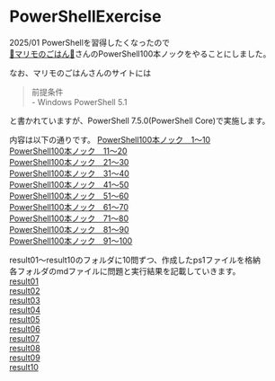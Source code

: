 # PowerShellExercise
2025/01 PowerShellを習得したくなったので  
[🐹マリモのごはん🐍](https://note.com/mahalo_)さんのPowerShell100本ノックをやることにしました。


なお、マリモのごはんさんのサイトには  
>前提条件  
>\- Windows PowerShell 5.1

と書かれていますが、PowerShell 7.5.0(PowerShell Core)で実施します。

内容は以下の通りです。
[PowerShell100本ノック　1～10](https://note.com/mahalo_/n/ne1d40940d106)  
[PowerShell100本ノック　11～20](https://note.com/mahalo_/n/n7d0986e9eca3)  
[PowerShell100本ノック　21～30](https://note.com/mahalo_/n/n77ad1ba21beb)  
[PowerShell100本ノック　31～40](https://note.com/mahalo_/n/n6c4a94793f1f)  
[PowerShell100本ノック　41～50](https://note.com/mahalo_/n/n26bc42466832)  
[PowerShell100本ノック　51～60](https://note.com/mahalo_/n/n6a1b736b3cd0)  
[PowerShell100本ノック　61～70](https://note.com/mahalo_/n/nda5d193928fb)  
[PowerShell100本ノック　71～80](https://note.com/mahalo_/n/n6aa2520cdbf1)  
[PowerShell100本ノック　81～90](https://note.com/mahalo_/n/neaa03d215aa7)  
[PowerShell100本ノック　91～100](https://note.com/mahalo_/n/n5165c7e46df5)

result01～result10のフォルダに10問ずつ、作成したps1ファイルを格納  
各フォルダのmdファイルに問題と実行結果を記載していきます。  
[result01]("result01/result01.md")  
[result02]("result02/result02.md")  
[result03]("result03/result03.md")  
[result04]("result04/result04.md")  
[result05]("result05/result05.md")  
[result06]("result06/result06.md")  
[result07]("result07/result07.md")  
[result08]("result08/result08.md")  
[result09]("result09/result09.md")  
[result10]("result10/result10.md")